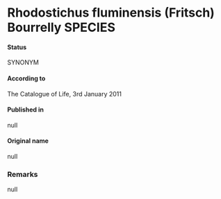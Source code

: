# Rhodostichus fluminensis (Fritsch) Bourrelly SPECIES

#### Status
SYNONYM

#### According to
The Catalogue of Life, 3rd January 2011

#### Published in
null

#### Original name
null

### Remarks
null